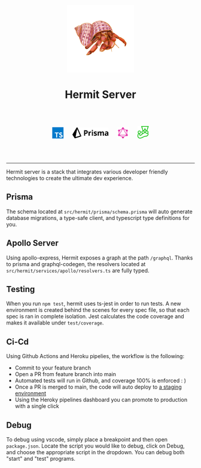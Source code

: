 <p align="center">
    <img height="180" src="./images/hermit.png">
</p>

<h1 align="center">Hermit Server</h1>

<br>
<br>
<p align="center">
    <img width="30" src="./images/ts.svg">&nbsp;&nbsp;&nbsp;&nbsp;&nbsp;
    <img height="30" src="./images/prisma2.svg">&nbsp;&nbsp;&nbsp;&nbsp;&nbsp;
    <img width="30" src="./images/gql.svg">&nbsp;&nbsp;&nbsp;&nbsp;&nbsp;
    <img width="30" src="./images/jest.svg">
</p>
<br>
<br>
<hr>

Hermit server is a stack that integrates various developer friendly technologies to create the ultimate dev experience.

## Prisma

The schema located at `src/hermit/prisma/schema.prisma` will auto generate database migrations, a type-safe client, and typescript type definitions for you.

## Apollo Server

Using apollo-express, Hermit exposes a graph at the path `/graphql`. Thanks to prisma and graphql-codegen, the resolvers located at `src/hermit/services/apollo/resolvers.ts` are fully typed.

## Testing

When you run `npm test`, hermit uses ts-jest in order to run tests. A new environment is created behind the scenes for every spec file, so that each spec is ran in complete isolation. Jest calculates the code coverage and makes it available under `test/coverage`.

## Ci-Cd

Using Github Actions and Heroku pipelies, the workflow is the following:

- Commit to your feature branch
- Open a PR from feature branch into main
- Automated tests will run in Github, and coverage 100% is enforced : )
- Once a PR is merged to main, the code will auto deploy to [a staging environment](https://server-staging.hermit.cloud/)
- Using the Heroky pipelines dashboard you can promote to production with a single click

## Debug

To debug using vscode, simply place a breakpoint and then open `package.json`. Locate the script you would like to debug, click on Debug, and choose the appropriate script in the dropdown. You can debug both "start" and "test" programs.
